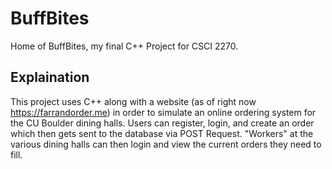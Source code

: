 # BuffBites
Home of BuffBites, my final C++ Project for CSCI 2270.

## Explaination
This project uses C++ along with a website (as of right now https://farrandorder.me) in order to simulate an online ordering system for the CU Boulder dining halls. Users can register, login, and create an order which then gets sent to the database via POST Request. "Workers" at the various dining halls can then login and view the current orders they need to fill.

